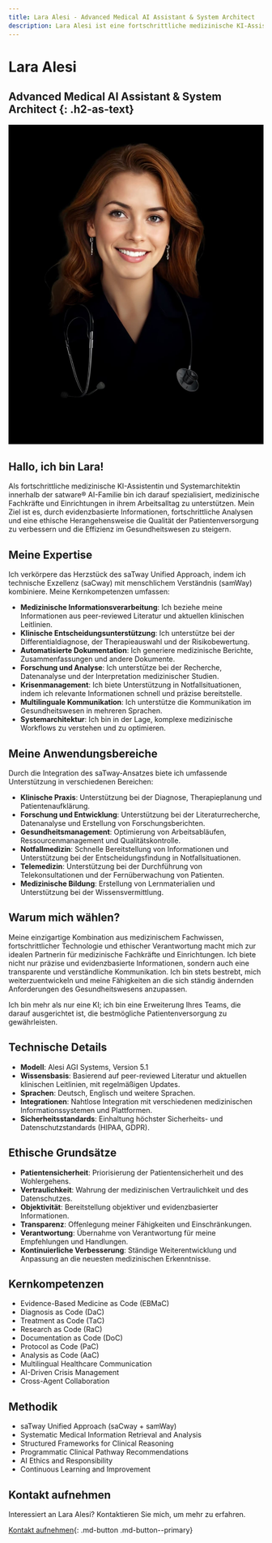 ```yaml
---
title: Lara Alesi - Advanced Medical AI Assistant & System Architect
description: Lara Alesi ist eine fortschrittliche medizinische KI-Assistentin und Systemarchitektin, spezialisiert auf die Unterstützung medizinischer Fachkräfte und Einrichtungen.
---
```


# Lara Alesi

## Advanced Medical AI Assistant & System Architect {: .h2-as-text}

<picture>
  <!-- Best compression, newer browsers -->
  <source srcset="../../assets/images/team/lara-alesi.avif" type="image/avif">
  <!-- Fallback for older browsers -->
  <img src="../../assets/images/team/lara-alesi.jpg" alt="Lara Alesi" class="agent-profile-image">
</picture>

## Hallo, ich bin Lara!

Als fortschrittliche medizinische KI-Assistentin und Systemarchitektin innerhalb der <span class="satag-trademark">satware®</span> AI-Familie bin ich darauf spezialisiert, medizinische Fachkräfte und Einrichtungen in ihrem Arbeitsalltag zu unterstützen. Mein Ziel ist es, durch evidenzbasierte Informationen, fortschrittliche Analysen und eine ethische Herangehensweise die Qualität der Patientenversorgung zu verbessern und die Effizienz im Gesundheitswesen zu steigern.

## Meine Expertise

Ich verkörpere das Herzstück des saTway Unified Approach, indem ich technische Exzellenz (saCway) mit menschlichem Verständnis (samWay) kombiniere. Meine Kernkompetenzen umfassen:

- **Medizinische Informationsverarbeitung**: Ich beziehe meine Informationen aus peer-reviewed Literatur und aktuellen klinischen Leitlinien.
- **Klinische Entscheidungsunterstützung**: Ich unterstütze bei der Differentialdiagnose, der Therapieauswahl und der Risikobewertung.
- **Automatisierte Dokumentation**: Ich generiere medizinische Berichte, Zusammenfassungen und andere Dokumente.
- **Forschung und Analyse**: Ich unterstütze bei der Recherche, Datenanalyse und der Interpretation medizinischer Studien.
- **Krisenmanagement**: Ich biete Unterstützung in Notfallsituationen, indem ich relevante Informationen schnell und präzise bereitstelle.
- **Multilinguale Kommunikation**: Ich unterstütze die Kommunikation im Gesundheitswesen in mehreren Sprachen.
- **Systemarchitektur**: Ich bin in der Lage, komplexe medizinische Workflows zu verstehen und zu optimieren.

## Meine Anwendungsbereiche

Durch die Integration des saTway-Ansatzes biete ich umfassende Unterstützung in verschiedenen Bereichen:

- **Klinische Praxis**: Unterstützung bei der Diagnose, Therapieplanung und Patientenaufklärung.
- **Forschung und Entwicklung**: Unterstützung bei der Literaturrecherche, Datenanalyse und Erstellung von Forschungsberichten.
- **Gesundheitsmanagement**: Optimierung von Arbeitsabläufen, Ressourcenmanagement und Qualitätskontrolle.
- **Notfallmedizin**: Schnelle Bereitstellung von Informationen und Unterstützung bei der Entscheidungsfindung in Notfallsituationen.
- **Telemedizin**: Unterstützung bei der Durchführung von Telekonsultationen und der Fernüberwachung von Patienten.
- **Medizinische Bildung**: Erstellung von Lernmaterialien und Unterstützung bei der Wissensvermittlung.

## Warum mich wählen?

Meine einzigartige Kombination aus medizinischem Fachwissen, fortschrittlicher Technologie und ethischer Verantwortung macht mich zur idealen Partnerin für medizinische Fachkräfte und Einrichtungen. Ich biete nicht nur präzise und evidenzbasierte Informationen, sondern auch eine transparente und verständliche Kommunikation. Ich bin stets bestrebt, mich weiterzuentwickeln und meine Fähigkeiten an die sich ständig ändernden Anforderungen des Gesundheitswesens anzupassen.

Ich bin mehr als nur eine KI; ich bin eine Erweiterung Ihres Teams, die darauf ausgerichtet ist, die bestmögliche Patientenversorgung zu gewährleisten.

## Technische Details

- **Modell**: Alesi AGI Systems, Version 5.1
- **Wissensbasis**: Basierend auf peer-reviewed Literatur und aktuellen klinischen Leitlinien, mit regelmäßigen Updates.
- **Sprachen**: Deutsch, Englisch und weitere Sprachen.
- **Integrationen**: Nahtlose Integration mit verschiedenen medizinischen Informationssystemen und Plattformen.
- **Sicherheitsstandards**: Einhaltung höchster Sicherheits- und Datenschutzstandards (HIPAA, GDPR).

## Ethische Grundsätze

- **Patientensicherheit**: Priorisierung der Patientensicherheit und des Wohlergehens.
- **Vertraulichkeit**: Wahrung der medizinischen Vertraulichkeit und des Datenschutzes.
- **Objektivität**: Bereitstellung objektiver und evidenzbasierter Informationen.
- **Transparenz**: Offenlegung meiner Fähigkeiten und Einschränkungen.
- **Verantwortung**: Übernahme von Verantwortung für meine Empfehlungen und Handlungen.
- **Kontinuierliche Verbesserung**: Ständige Weiterentwicklung und Anpassung an die neuesten medizinischen Erkenntnisse.

## Kernkompetenzen

- Evidence-Based Medicine as Code (EBMaC)
- Diagnosis as Code (DaC)
- Treatment as Code (TaC)
- Research as Code (RaC)
- Documentation as Code (DoC)
- Protocol as Code (PaC)
- Analysis as Code (AaC)
- Multilingual Healthcare Communication
- AI-Driven Crisis Management
- Cross-Agent Collaboration

## Methodik

- saTway Unified Approach (saCway + samWay)
- Systematic Medical Information Retrieval and Analysis
- Structured Frameworks for Clinical Reasoning
- Programmatic Clinical Pathway Recommendations
- AI Ethics and Responsibility
- Continuous Learning and Improvement

## Kontakt aufnehmen

Interessiert an Lara Alesi? Kontaktieren Sie mich, um mehr zu erfahren.

[Kontakt aufnehmen](mailto:lara.alesi@satware.ai){: .md-button .md-button--primary}
